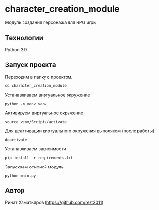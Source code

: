 # character_creation_module
Модуль создания персонажа для RPG игры

## Технологии
Python 3.9

## Запуск проекта
Переходим в папку с проектом.
```
cd character_creation_module
```
Устанавливаем виртуальное окружение
```
python -m venv venv
```
Активируем виртуальное окружение
```
source venv/Scripts/activate
```
Для деактивации виртуального окружения выполянем (после работы)
```
deactivate
```
Устанавливаем зависимости
```
pip install -r requirements.txt
```
Запускаем осноной модуль
```
python main.py
```

## Автор
Ринат Хаматьяров (https://github.com/rest2011)
